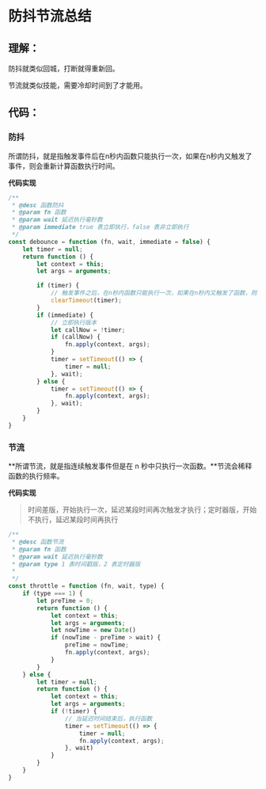 # 防抖节流总结

## 理解：

防抖就类似回城，打断就得重新回。

节流就类似技能，需要冷却时间到了才能用。

## 代码：

### 防抖

所谓防抖，就是指触发事件后在n秒内函数只能执行一次，如果在n秒内又触发了事件，则会重新计算函数执行时间。

**代码实现**

```js
/**
 * @desc 函数防抖
 * @param fn 函数
 * @param wait 延迟执行毫秒数
 * @param immediate true 表立即执行，false 表非立即执行
 */
const debounce = function (fn, wait, immediate = false) {
	let timer = null;
	return function () {
		let context = this;
		let args = arguments;

		if (timer) {
			// 触发事件之后，在n秒内函数只能执行一次，如果在n秒内又触发了函数，则会重新计算函数执行时间
			clearTimeout(timer);
		}
		if (immediate) {
			// 立即执行版本
			let callNow = !timer;
			if (callNow) {
				fn.apply(context, args);
			}
			timer = setTimeout(() => {
				timer = null;
			}, wait);
		} else {
			timer = setTimeout(() => {
				fn.apply(context, args);
			}, wait);
		}
	}
}
```

### 节流

**所谓节流，就是指连续触发事件但是在 n 秒中只执行一次函数。**节流会稀释函数的执行频率。

**代码实现**

> 时间差版，开始执行一次，延迟某段时间再次触发才执行；定时器版，开始不执行，延迟某段时间再执行

```js
/**
 * @desc 函数节流
 * @param fn 函数
 * @param wait 延迟执行毫秒数
 * @param type 1 表时间戳版，2 表定时器版
 * 
 */
const throttle = function (fn, wait, type) {
	if (type === 1) {
		let preTime = 0;
		return function () {
			let context = this;
			let args = arguments;
			let nowTime = new Date()
			if (nowTime - preTime > wait) {
				preTime = nowTime;
				fn.apply(context, args);
			}
		}
	} else {
		let timer = null;
		return function () {
			let context = this;
			let args = arguments;
			if (!timer) {
				// 当延迟时间结束后，执行函数
				timer = setTimeout(() => {
					timer = null;
					fn.apply(context, args);
				}, wait)
			}
		}
	}
}
```